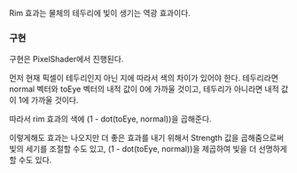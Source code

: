 Rim 효과는 물체의 테두리에 빛이 생기는 역광 효과이다. 

### 구현 
구현은 PixelShader에서 진행된다. 

먼저 현재 픽셀이 테두리인지 아닌 지에 따라서 색의 차이가 있어야 한다. 
테두리라면 normal 벡터와 toEye 벡터의 내적 값이 0에 가까울 것이고, 테두리가 아니라면 내적 값이 1에 가까울 것이다. 

따라서 rim 효과의 색에 (1 - dot(toEye, normal))을 곱해준다.

이렇게해도 효과는 나오지만 더 좋은 효과를 내기 위해서 Strength 값을 곱해줌으로써 빛의 세기를 조절할 수도 있고, (1 - dot(toEye, normal))을 제곱하여 빛을 더 선명하게 할 수도 있다. 